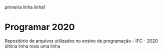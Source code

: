 primeira linha
linha1
# Programar 2020
Repositório de arquivos utilizados no ensino de programação - IFC - 2020
última linha
mais uma linha
